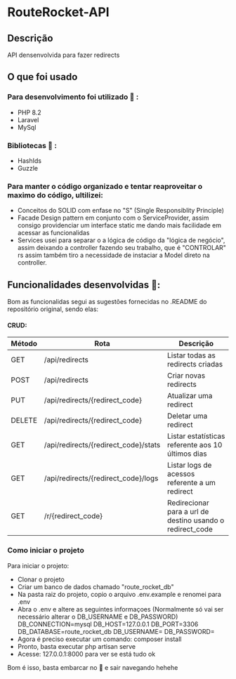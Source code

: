 # RouteRocket-API

## Descrição
API densenvolvida para fazer redirects

## O que foi usado
### Para desenvolvimento foi utilizado 🧰 :
- PHP 8.2
- Laravel
- MySql
  
### Bibliotecas 📖 :
 - HashIds
 - Guzzle

### Para manter o código organizado e tentar reaproveitar o maximo do código, ultilizei:
- Conceitos do SOLID com enfase no "S" (Single Responsiblity Principle)
- Facade Design pattern em conjunto com o ServiceProvider, assim consigo providenciar um interface static
me dando mais facilidade em acessar as funcionalidas
- Services usei para separar o a lógica de código da "lógica de negócio", assim deixando a controller fazendo seu trabalho, que é "CONTROLAR" rs
assim também tiro a necessidade de instaciar a Model direto na controller.

## Funcionalidades desenvolvidas 👷:
Bom as funcionalidas segui as sugestões fornecidas no .README do repositório original, sendo elas:

#### CRUD:
| Método  | Rota                                  | Descrição                          |
|---------|---------------------------------------|------------------------------------|
| GET     | /api/redirects                        | Listar todas as redirects criadas  |
| POST    | /api/redirects                        | Criar novas redirects              |
| PUT     | /api/redirects/{redirect_code}        | Atualizar uma redirect             |
| DELETE  | /api/redirects/{redirect_code}        | Deletar uma redirect               |
| GET     | /api/redirects/{redirect_code}/stats  | Listar estatísticas referente aos 10 últimos dias         |
| GET     | /api/redirects/{redirect_code}/logs   | Listar logs de acessos referente a um redirect            |
| GET     | /r/{redirect_code}                    | Redirecionar para a url de destino usando o redirect_code |

### Como iniciar o projeto
Para iniciar o projeto:
- Clonar o projeto
- Criar um banco de dados chamado "route_rocket_db"
- Na pasta raiz do projeto, copio o arquivo .env.example e renomei para .env
- Abra o .env e altere as seguintes informaçoes (Normalmente só vai ser necessário alterar o DB_USERNAME e DB_PASSWORD)
    DB_CONNECTION=mysql
    DB_HOST=127.0.0.1
    DB_PORT=3306
    DB_DATABASE=route_rocket_db
    DB_USERNAME=
    DB_PASSWORD=
- Agora é preciso executar um comando: composer install
- Pronto, basta executar php artisan serve
- Acesse: 127.0.0.1:8000 para ver se está tudo ok

Bom é isso, basta embarcar no 🚀 e sair navegando hehehe



    
